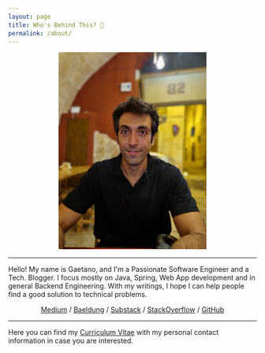 ```yaml
---
layout: page
title: Who's Behind This? 🥷
permalink: /about/
---
```


<div align="center">
<img src="/assets/About.jpg" style="content-visibility:auto"
alt="Thats me"
loading="lazy" width="300px"
decoding="async">
</div>

---

Hello!
My name is Gaetano, and I'm a Passionate Software Engineer and a Tech. Blogger. 
I focus mostly on Java, Spring, Web App development and in general Backend Engineering.
With my writings, I hope I can help people find a good solution to technical problems.

<div align="center">
<a href="https://gae-piaz.medium.com/">Medium</a> / 
<a href="https://www.baeldung.com/author/gaetanopiazzolla">Baeldung</a> / 
<a href="https://substack.com/profile/73392149-gaetano-piazzolla">Substack</a> / 
<a href="https://stackoverflow.com/users/2768318/gaetano-piazzolla">StackOverflow</a> / 
<a href="https://github.com/GaetanoPiazzolla/">GitHub</a>
</div>

---

Here you can find my [Curriculum Vitae](/assets/CV_2025.pdf) with my personal contact information in case you are interested.



